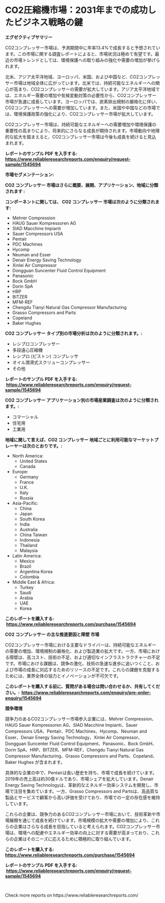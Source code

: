 <p><h1>CO2圧縮機市場：2031年までの成功したビジネス戦略の鍵</h1></p><p><strong>エグゼクティブサマリー</strong></p>
<p><p>CO2コンプレッサー市場は、予測期間中に年率13.4%で成長すると予想されています。この市場に関する調査レポートによると、市場状況は極めて有望です。最近の市場トレンドとしては、環境保護への取り組みの強化や需要の増加が挙げられます。</p><p>北米、アジア太平洋地域、ヨーロッパ、米国、および中国など、CO2コンプレッサー市場は地域全体に広がっています。北米では、持続可能なエネルギーへの関心が高まり、CO2コンプレッサーの需要が拡大しています。アジア太平洋地域では、エネルギー需要の増加や気候変動対策の必要性から、CO2コンプレッサー市場が急速に成長しています。ヨーロッパでは、炭素排出規制の厳格化に伴い、CO2コンプレッサーへの需要が増加しています。また、米国や中国などの市場では、環境保護政策の強化により、CO2コンプレッサー市場が拡大しています。</p><p>CO2コンプレッサー市場は、持続可能なエネルギーへの需要増加や環境保護の重要性の高まりにより、将来的にさらなる成長が期待されます。市場動向や地理的な拡大を踏まえると、CO2コンプレッサー市場は今後も成長を続けると見込まれます。</p></p>
<p><strong>レポートのサンプル PDF を入手する: <a href="https://www.reliableresearchreports.com/enquiry/request-sample/1545694">https://www.reliableresearchreports.com/enquiry/request-sample/1545694</a></strong></p>
<p><strong>市場セグメンテーション:</strong></p>
<p><strong> CO2 コンプレッサー 市場はさらに概要、展開、アプリケーション、地域に分類されます :</strong></p>
<p><strong>コンポーネントに関しては、 CO2 コンプレッサー 市場は次のように分類されます: &nbsp;</strong></p>
<p><ul><li>Mehrer Compression</li><li>HAUG Sauer Kompressoren AG</li><li>SIAD Macchine Impianti</li><li>Sauer Compressors USA</li><li>Pentair</li><li>PDC Machines</li><li>Hycomp</li><li>Neuman and Esser</li><li>Denair Energy Saving Technology</li><li>Xinlei Air Compressor</li><li>Dongguan Suncenter Fluid Control Equipment</li><li>Panasonic</li><li>Bock GmbH</li><li>Dorin SpA</li><li>HRP</li><li>BITZER</li><li>MFM-REF</li><li>Chengdu Tianyi Natural Gas Compressor Manufacturing</li><li>Grasso Compressors and Parts</li><li>Copeland</li><li>Baker Hughes</li></ul></p>
<p><strong> CO2 コンプレッサー タイプ別の市場分析は次のように分類されます。:</strong></p>
<p><ul><li>レシプロコンプレッサー</li><li>多段遠心圧縮機</li><li>レシプロ (ピストン) コンプレッサ</li><li>オイル潤滑式スクリューコンプレッサー</li><li>その他</li></ul></p>
<p><strong>レポートのサンプル PDF を入手する: &nbsp;<a href="https://www.reliableresearchreports.com/enquiry/request-sample/1545694">https://www.reliableresearchreports.com/enquiry/request-sample/1545694</a></strong></p>
<p><strong> CO2 コンプレッサー アプリケーション別の市場産業調査は次のように分類されます。:</strong></p>
<p><ul><li>コマーシャル</li><li>住宅用</li><li>工業用</li></ul></p>
<p><strong>地域に関して言えば、CO2 コンプレッサー 地域ごとに利用可能なマーケットプレーヤーは次のとおりです。:</strong></p>
<p><ul>
    <li>
        North America:
        <ul>
            <li>United States</li>
            <li>Canada</li>
        </ul>
    </li>
    <li>
        Europe:
        <ul>
            <li>Germany</li>
            <li>France</li>
            <li>U.K.</li>
            <li>Italy</li>
            <li>Russia</li>
        </ul>
    </li>
    <li>
        Asia-Pacific:
        <ul>
            <li>China</li>
            <li>Japan</li>
            <li>South Korea</li>
            <li>India</li>
            <li>Australia</li>
            <li>China Taiwan</li>
            <li>Indonesia</li>
            <li>Thailand</li>
            <li>Malaysia</li>
        </ul>
    </li>
    <li>
        Latin America:
        <ul>
            <li>Mexico</li>
            <li>Brazil</li>
            <li>Argentina Korea</li>
            <li>Colombia</li>
        </ul>
    </li>
    <li>
        Middle East & Africa:
        <ul>
            <li>Turkey</li>
            <li>Saudi</li>
            <li>Arabia</li>
            <li>UAE</li>
            <li>Korea</li>
        </ul>
    </li>
    </ul></p>
<p><strong>このレポートを購入する: &nbsp;<a href="https://www.reliableresearchreports.com/purchase/1545694">https://www.reliableresearchreports.com/purchase/1545694</a></strong></p>
<p><strong>CO2 コンプレッサー の主な推進要因と障壁 市場</strong></p>
<p><p>CO2コンプレッサー市場における主要なドライバーは、持続可能なエネルギーの需要の増加、環境規制の厳格化、および製造業の拡大です。一方、市場における障壁は、高コスト、技術の不足、および適切なインフラストラクチャーの不足です。市場における課題は、競争の激化、技術の急速な進歩に追いつくこと、および市場の成長に対応するためのリソースの不足です。これらの課題を克服するためには、業界全体の協力とイノベーションが不可欠です。</p></p>
<p><strong>このレポートを購入する前に、質問がある場合は問い合わせるか、共有してください。:&nbsp; <a href="https://www.reliableresearchreports.com/enquiry/pre-order-enquiry/1545694">https://www.reliableresearchreports.com/enquiry/pre-order-enquiry/1545694</a></strong></p>
<p><strong>競争環境</strong></p>
<p><p>競争力のあるCO2コンプレッサー市場参入企業には、Mehrer Compression、HAUG Sauer Kompressoren AG、SIAD Macchine Impianti、Sauer Compressors USA、Pentair、PDC Machines、Hycomp、Neuman and Esser、Denair Energy Saving Technology、Xinlei Air Compressor、Dongguan Suncenter Fluid Control Equipment、Panasonic、Bock GmbH、Dorin SpA、HRP、BITZER、MFM-REF、Chengdu Tianyi Natural Gas Compressor Manufacturing、Grasso Compressors and Parts、Copeland、Baker Hughes が含まれます。 </p><p>具体的な企業の中で、Pentairは長い歴史を持ち、市場で成長を続けています。2019年の売上高は約30億ドルであり、市場シェアを拡大しています。Denair Energy Saving Technologyは、革新的なエネルギー効率システムを開発し、市場で注目を集めています。一方、Grasso Compressors and Partsは、高品質な製品とサービスで顧客から高い評価を受けており、市場での一定の存在感を維持しています。</p><p>これらの企業は、競争力のあるCO2コンプレッサー市場において、技術革新や市場展開を通じて成長を続けています。市場規模の拡大や需要の増加により、これらの企業はさらなる成長を目指していると考えられます。CO2コンプレッサー市場は、環境への配慮やエネルギー効率の向上に対する需要が高まっており、これらの企業はそのニーズに応えるために積極的に取り組んでいます。</p></p>
<p><strong>このレポートを購入する: &nbsp; <a href="https://www.reliableresearchreports.com/purchase/1545694">https://www.reliableresearchreports.com/purchase/1545694</a></strong></p>
<p><strong>レポートのサンプル PDF を入手する: &nbsp;<a href="https://www.reliableresearchreports.com/enquiry/request-sample/1545694">https://www.reliableresearchreports.com/enquiry/request-sample/1545694</a></strong><strong></strong></p>
<p>&nbsp;</p>
<p>Check more reports on https://www.reliableresearchreports.com/</p>
